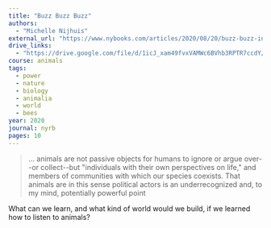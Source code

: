 ```yaml
---
title: "Buzz Buzz Buzz"
authors:
  - "Michelle Nijhuis"
external_url: "https://www.nybooks.com/articles/2020/08/20/buzz-buzz-interspecies-communication/"
drive_links:
  - "https://drive.google.com/file/d/1icJ_xam49fvxVAMWc6BVhb3RPTR7ccdY/view?usp=drivesdk"
course: animals
tags:
  - power
  - nature
  - biology
  - animalia
  - world
  - bees
year: 2020
journal: nyrb
pages: 10
---
```


> … animals are not passive objects for humans to ignore or argue over--or collect--but "individuals with their own perspectives on life," and members of communities with which our species coexists. That animals are in this sense political actors is an underrecognized and, to my mind, potentially powerful point

What can we learn, and what kind of world would we build, if we learned how to listen to animals?

